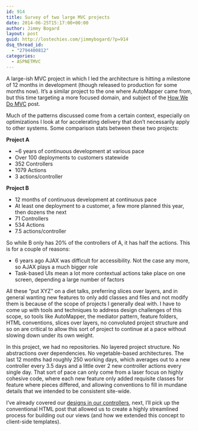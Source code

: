 ```yaml
---
id: 914
title: Survey of two large MVC projects
date: 2014-06-25T15:17:00+00:00
author: Jimmy Bogard
layout: post
guid: http://lostechies.com/jimmybogard/?p=914
dsq_thread_id:
  - "2794400812"
categories:
  - ASPNETMVC
---
```

A large-ish MVC project in which I led the architecture is hitting a milestone of 12 months in development (though released to production for some months now). It’s a similar project to the one where AutoMapper came from, but this time targeting a more focused domain, and subject of the [How We Do MVC](http://lostechies.com/jimmybogard/2013/07/17/how-we-do-mvc-4-years-later/) post.

Much of the patterns discussed come from a certain context, especially on optimizations I look at for accelerating delivery that don’t necessarily apply to other systems. Some comparison stats between these two projects:

**Project A**

  * ~6 years of continuous development at various pace
  * Over 100 deployments to customers statewide
  * 352 Controllers
  * 1079 Actions
  * 3 actions/controller

**Project B**

  * 12 months of continuous development at continuous pace
  * At least one deployment to a customer, a few more planned this year, then dozens the next
  * 71 Controllers
  * 534 Actions
  * 7.5 actions/controller

So while B only has 20% of the controllers of A, it has half the actions. This is for a couple of reasons:

  * 6 years ago AJAX was difficult for accessibility. Not the case any more, so AJAX plays a much bigger role
  * Task-based UIs mean a lot more contextual actions take place on one screen, depending a large number of factors

All these “put XYZ” on a diet talks, preferring slices over layers, and in general wanting new features to only add classes and files and not modify them is because of the scope of projects I generally deal with. I have to come up with tools and techniques to address design challenges of this scope, so tools like AutoMapper, the mediator pattern, feature folders, HTML conventions, slices over layers, no convoluted project structure and so on are critical to allow this sort of project to continue at a pace without slowing down under its own weight.

In this project, we had no repositories. No layered project structure. No abstractions over dependencies. No vegetable-based architectures. The last 12 months had roughly 250 working days, which averages out to a new controller every 3.5 days and a little over 2 new controller actions every single day. That sort of pace can only come from a laser focus on highly cohesive code, where each new feature only added requisite classes for feature where pieces differed, and allowing conventions to fill in mundane details that we intended to be consistent site-wide.

I’ve already covered our [designs in our controllers](http://lostechies.com/jimmybogard/2013/12/19/put-your-controllers-on-a-diet-posts-and-commands/), next, I’ll pick up the conventional HTML post that allowed us to create a highly streamlined process for building out our views (and how we extended this concept to client-side templates).